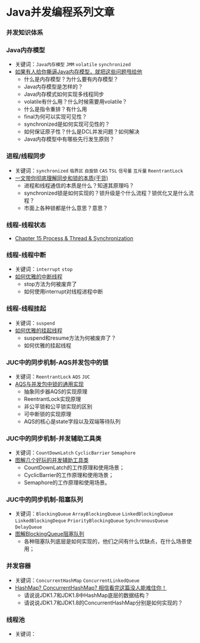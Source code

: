 # Java并发编程系列文章

### 并发知识体系



### Java内存模型

- 关键词：`Java内存模型` `JMM` `volatile` `synchronized`
- [如果有人给你撕逼Java内存模型，就把这些问题甩给他](https://www.itzhai.com/cpj/how-the-java-memory-model-works.html)
  - 什么是内存模型？为什么要有内存模型？
  - Java内存模型是怎样的？
  - Java内存模式如何实现多线程同步
  - volatile有什么用？什么时候需要用volatile？
  - 什么是指令重排？有什么用
  - final为何可以实现可见性？
  - synchronized是如何实现可见性的？
  - 如何保证原子性？什么是DCL并发问题？如何解决
  - Java内存模型中有哪些先行发生原则？

### 进程/线程同步
- 关键词：`synchronized` `临界区` `自旋锁` `CAS` `TSL` `信号量` `互斥量` `ReentrantLock`
- [一文带你彻底理解同步和锁的本质(干货)](https://www.itzhai.com/cpj/process-synchronization-and-lock.html)
  - 进程和线程通信的本质是什么？知道其原理吗？
  - synchronized锁是如何实现的？锁升级是个什么流程？锁优化又是什么流程？
  - 市面上各种锁都是什么意思？意思？

### 线程-线程状态
- [Chapter 15 Process & Thread & Synchronization](https://www.zybuluo.com/gone/note/35572)

### 线程-线程中断
- 关键词：`interrupt` `stop`
- [如何优雅的中断线程](https://www.itzhai.com/cpj/how-to-interrupt-threads-gracefully.html)
  - stop方法为何被废弃了
  - 如何使用interrupt对线程进程中断

### 线程-线程挂起
- 关键词：`suspend`
- [如何优雅的挂起线程](https://www.itzhai.com/cpj/how-to-suspend-threads-gracefully.html)
  - suspend和resume方法为何被废弃了？
  - 如何优雅的挂起线程

### JUC中的同步机制-AQS并发包中的锁
- 关键词：`ReentrantLock` `AQS` `JUC`
- [AQS与并发包中锁的通用实现](https://www.itzhai.com/cpj/aqs-and-lock-implementation-in-concurrent-packages.html)
  - 抽象同步器AQS的实现原理
  - ReentrantLock实现原理
  - 非公平锁和公平锁实现的区别
  - 可中断锁的实现原理
  - AQS的核心是state字段以及双端等待队列

### JUC中的同步机制-并发辅助工具类
- 关键词：`CountDownLatch` `CyclicBarrier` `Semaphore`
- [图解几个好玩的并发辅助工具类](https://www.itzhai.com/cpj/graphical-several-fun-concurrent-helper-classes.html)
  - CountDownLatch的工作原理和使用场景；
  - CyclicBarrier的工作原理和使用场景；
  - Semaphore的工作原理和使用场景。

### JUC中的同步机制-阻塞队列
- 关键词：`BlockingQueue` `ArrayBlockingQueue` `LinkedBlockingQueue` `LinkedBlockingDeque` `PriorityBlockingQueue` `SynchronousQueue` `DelayQueue`
- [图解BlockingQueue阻塞队列](https://www.itzhai.com/cpj/graphical-blocking-queue.html)
  - 各种阻塞队列底层是如何实现的，他们之间有什么优缺点，在什么场景使用；

### 并发容器

* 关键词：`ConcurrentHashMap` `ConcurrentLinkedQueue`
* [HashMap? ConcurrentHashMap? 相信看完这篇没人能难住你！](https://crossoverjie.top/2018/07/23/java-senior/ConcurrentHashMap/)
  * 请说说JDK1.7和JDK1.8中HashMap底层的数据结构？
  * 请说说JDK1.7和JDK1.8的ConcurrentHashMap分别是如何实现的？


### 线程池

* 关键词：